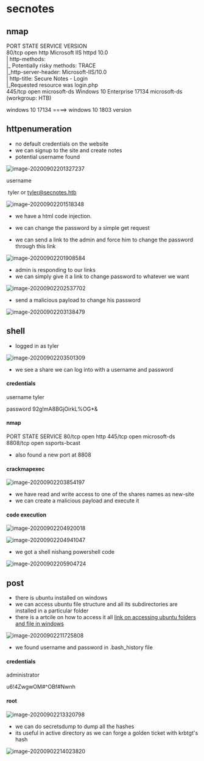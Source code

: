 # secnotes



## nmap



PORT    STATE SERVICE      VERSION                                                                                                                                       
80/tcp  open  http         Microsoft IIS httpd 10.0                                                                                                                      
| http-methods:                                                                                                                                                          
|_  Potentially risky methods: TRACE                                                                                                                                     
|_http-server-header: Microsoft-IIS/10.0                                                                                                                                 
| http-title: Secure Notes - Login                                                                                                                                       
|_Requested resource was login.php                                                                                                                                       
445/tcp open  microsoft-ds Windows 10 Enterprise 17134 microsoft-ds (workgroup: HTB)                                                                                     



windows 10 17134 					====>  			 windows 10 1803 version



## httpenumeration



- no default credentials on the website
- we can signup to the site and create notes 
- potential username found

![image-20200902201327237](secnotes.assets/image-20200902201327237.png)

username 

​	tyler				or 				tyler@secnotes.htb



![image-20200902201518348](secnotes.assets/image-20200902201518348.png)

- we have a html code injection.

- we can change the password by a simple get request
- we can send a link to the admin and force him to change the password through this link

![image-20200902201908584](secnotes.assets/image-20200902201908584.png)



- admin is responding to our links
- we can simply give it a link to change password to whatever we want

![image-20200902202537702](secnotes.assets/image-20200902202537702.png)



- send a malicious payload to change his password

![image-20200902203138479](secnotes.assets/image-20200902203138479.png)



## shell

- logged in as tyler

![image-20200902203501309](secnotes.assets/image-20200902203501309.png)



- we see a share we can log into with a username and password

#### credentials

username								tyler

password								92g!mA8BGjOirkL%OG*&



#### nmap

PORT     STATE SERVICE
80/tcp   open  http
445/tcp  open  microsoft-ds
8808/tcp open  ssports-bcast

- also found a new port at 8808



#### crackmapexec

![image-20200902203854197](secnotes.assets/image-20200902203854197.png)

- we have read and write access to one of the shares names as new-site
- we can create a malicious payload and execute it



#### code execution

![image-20200902204920018](secnotes.assets/image-20200902204920018.png)



![image-20200902204941047](secnotes.assets/image-20200902204941047.png)



- we got a shell nishang powershell code

![image-20200902205904724](secnotes.assets/image-20200902205904724.png)



## post

- there is ubuntu installed on windows
- we can access ubuntu file structure and all its subdirectories are installed in a particular folder
- there is a artcile on how to access it all [link on accessing ubuntu folders and file in windows](https://www.howtogeek.com/261383/how-to-access-your-ubuntu-bash-files-in-windows-and-your-windows-system-drive-in-bash/)

![image-20200902211725808](secnotes.assets/image-20200902211725808.png)

- we found username and password in .bash_history file



#### credentials



administrator

u6!4ZwgwOM#^OBf#Nwnh



#### root

![image-20200902213320798](secnotes.assets/image-20200902213320798.png)



- we can do secretsdump to dump all the hashes
- its useful in active directory as we can forge a golden ticket with krbtgt's hash

![image-20200902214023820](secnotes.assets/image-20200902214023820.png)